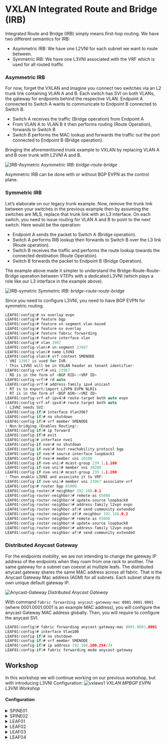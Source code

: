 # VXLAN Integrated Route and Bridge (IRB)
Integrated Route and Bridge (IRB) simply means first-hop routing. We have two different semantics for IRB:
  * Asymmetric IRB: We have one L2VNI for each subnet we want to route between.
  * Symmetric IRB: We have one L3VNI associated with the VRF which is used for all routed traffic

### Asymmetric IRB

For now, forget the VXLAN and imagine you connect two switches via an L2 trunk link containing VLAN A and B. Each switch has SVI on both VLANs, the gateway for endpoints behind the respective VLAN. Endpoint A connected to Switch A wants to communicate to Endpoint B connected to Switch B.

  * Switch A receives the traffic (Bridge operation) from Endpoint A
  * From VLAN A to VLAN B it then performs routing (Route Operation), forwards to Switch B
  * Switch B performs the MAC lookup and forwards the traffic out the port connected to Endpoint B (Bridge operation).

Bringing the aforementioned trunk example to VXLAN by replacing VLAN A and B over trunk with L2VNI A and B.

![IRB-Asymetric](https://user-images.githubusercontent.com/31813625/232263971-dd1393a5-f7df-4e33-b3eb-bb9f505a2ae5.svg)
*Asymmetric IRB: bridge-route-bridge*

Asymmetric IRB can be done with or without BGP EVPN as the control plane.

### Symmetric IRB
Let’s elaborate on our legacy trunk example. Now, remove the trunk link between your switches in the previous example then by assuming the switches are MLS, replace that trunk link with an L3 interface. On each switch, you need to issue routing for VLAN A and B to point to the next switch. Here would be the operation:

  * Endpoint A sends the packet to Switch A (Bridge operation).
  * Switch A performs RIB lookup then forwards to Switch B over the L3 link (Route operation).
  * Switch B receives the traffic and performs the route lookup towards the connected destination (Route Operation).
  * Switch B forwards the packet to Endpoint B (Bridge Operation).

The example above made it simpler to understand the Bridge-Route-Route-Bridge operation between VTEPs with a dedicated L3VNI (which plays a role like our L3 interface in the example above).

![IRB-symetric](https://user-images.githubusercontent.com/31813625/232263975-7bf783ba-354b-43de-98e1-16c04ae611d6.svg)
*Symmetric IRB: bridge-route-route-bridge*

Since you need to configure L3VNI, you need to have BGP EVPN for symmetric routing.

```c
LEAF01(config)# nv overlay evpn
LEAF01(config)# feature bgp
LEAF01(config)# feature vn-segment-vlan-based
LEAF01(config)# feature nv overlay
LEAF01(config)# feature fabric forwarding
LEAF01(config)# feature interface-vlan
LEAF01(config)# vlan 3967
LEAF01(config-vlan)# vn-segment 23967
LEAF01(config-vlan)# name L3VNI
LEAF01(config-vlan)# vrf context SMENODE
! VNI 23967 is used for IVR.
! This L3VNI will be in VXLAN header as tenant identifier:
LEAF01(config-vrf)# vni 23967
! RD is in the form of <BGP RID>:<VRF ID>
LEAF01(config-vrf)# rd auto
LEAF01(config-vrf)# address-family ipv4 unicast
! RT is to export/import L2VPN EVPN NLRIs
! RT is in the form of <BGP ASN>:<VNI ID>
LEAF01(config-vrf-af-ipv4)# route-target both auto evpn
LEAF01(config-vrf-af-ipv4)# route-target both auto
! L3VNI needs SVI:
LEAF01(config-if)# interface Vlan3967
LEAF01(config-if)# no shutdown
LEAF01(config-if)# vrf member SMENODE
! Non-bridging (Enables Routing):
LEAF01(config-if)# ip forward
LEAF01(config-if)# exit
LEAF01(config)# interface nve1
LEAF01(config-if-nve)# no shutdown
LEAF01(config-if-nve)# host-reachability protocol bgp
LEAF01(config-if-nve)# source-interface loopback1
LEAF01(config-if-nve)# member vni 20100
LEAF01(config-if-nve-vni)# mcast-group 239.1.1.100
LEAF01(config-if-nve-vni)# member vni 20200
LEAF01(config-if-nve-vni)# mcast-group 239.1.1.200
! Then enable L3VNI and associate it to VRF:
LEAF01(config-if-nve-vni)# member vni 23967 associate-vrf
LEAF01(config)# router bgp 65000
LEAF01(config-router)# neighbor 192.168.0.1
LEAF01(config-router-neighbor)# remote-as 65000
LEAF01(config-router-neighbor)# update-source loopback0
LEAF01(config-router-neighbor)# address-family l2vpn evpn
LEAF01(config-router-neighbor-af)# send-community extended
LEAF01(config-router-neighbor-af)# neighbor 192.168.0.2
LEAF01(config-router-neighbor)# remote-as 65000
LEAF01(config-router-neighbor)# update-source loopback0
LEAF01(config-router-neighbor)# address-family l2vpn evpn
LEAF01(config-router-neighbor-af)# send-community extended
```

### Distributed Anycast Gateway
For the endpoints mobility, we are not intending to change the gateway IP address of the endpoints when they roam from one rack to another. The same gateway for a subnet can coexist at multiple leafs. The distributed anycast gateway shares the same MAC address across all fabric. That is the Anycast Gateway Mac address (AGM) for all subnets. Each subnet share its own unique default gateway IP.

![Anycast-Gateway](https://user-images.githubusercontent.com/31813625/232264079-036d9432-7e9e-40a6-8ee4-5120aff638be.svg)
*Distributed Anycast Gateway*

With command `fabric forwarding anycast-gateway-mac 0001.0001.0001` (where 0001.0001.0001 is an example MAC address), you will configure the anycast Gateway MAC address globally. Then, you will require to configure the anycast SVI.

```c
LEAF01(config)# fabric forwarding anycast-gateway-mac 0001.0001.0001
LEAF01(config)# interface Vlan100
LEAF01(config-if)# no shutdown
LEAF01(config-if)# vrf member SMENODE
LEAF01(config-if)# ip address 192.168.100.254/24
LEAF01(config-if)# fabric forwarding mode anycast-gateway
```

## Workshop
In this workshop we will continue working on our previous workshop, but with introducing L3VNI Configuration:
![vxlaws1](https://user-images.githubusercontent.com/31813625/232261114-774992f1-bed8-4042-b95a-5de440b84077.jpg)
*VXLAN MPBGP EVPN L3VNI Workshop*

#### Configuration

<details>
 
<summary>SPINE01</summary>

```elixir
hostname SPINE01

nv overlay evpn
feature bgp
feature pim
feature isis

ip pim rp-address 192.168.0.254
ip pim anycast-rp 192.168.0.254 192.168.0.1
ip pim anycast-rp 192.168.0.254 192.168.0.2

interface Ethernet1/1
  description FABRIC
  medium p2p
  ip unnumbered loopback0
  ip router isis UNDERLAY
  ip pim sparse-mode
  no shutdown

interface Ethernet1/2
  description FABRIC
  medium p2p
  ip unnumbered loopback0
  ip router isis UNDERLAY
  ip pim sparse-mode
  no shutdown

interface Ethernet1/3
  description FABRIC
  medium p2p
  ip unnumbered loopback0
  ip router isis UNDERLAY
  ip pim sparse-mode
  no shutdown

interface Ethernet1/4
  description FABRIC
  medium p2p
  ip unnumbered loopback0
  ip router isis UNDERLAY
  ip pim sparse-mode
  no shutdown

interface loopback0
  ip address 192.168.0.1/32
  ip router isis UNDERLAY
  ip pim sparse-mode

interface loopback254
  ip address 192.168.0.254/32
  ip router isis UNDERLAY
  ip pim sparse-mode

router isis UNDERLAY
  net 49.0000.0000.0001.00
  is-type level-2
router bgp 65000
  template peer-policy RR_PEER_POLICY
    send-community extended
    route-reflector-client
  template peer-session RR_PEER_SESSION
    remote-as 65000
    update-source loopback0
  neighbor 192.168.1.1
    inherit peer-session RR_PEER_SESSION
    address-family l2vpn evpn
      inherit peer-policy RR_PEER_POLICY 1
  neighbor 192.168.1.2
    inherit peer-session RR_PEER_SESSION
    address-family l2vpn evpn
      inherit peer-policy RR_PEER_POLICY 1
  neighbor 192.168.1.3
    inherit peer-session RR_PEER_SESSION
    address-family l2vpn evpn
      inherit peer-policy RR_PEER_POLICY 1
  neighbor 192.168.1.4
    inherit peer-session RR_PEER_SESSION
    address-family l2vpn evpn
      inherit peer-policy RR_PEER_POLICY 1
```
</details>

<details>

<summary>SPINE02</summary>

```elixir
hostname SPINE02

nv overlay evpn
feature bgp
feature pim
feature isis

ip pim rp-address 192.168.0.254
ip pim anycast-rp 192.168.0.254 192.168.0.1
ip pim anycast-rp 192.168.0.254 192.168.0.2

interface Ethernet1/1
  description FABRIC
  medium p2p
  ip unnumbered loopback0
  ip router isis UNDERLAY
  ip pim sparse-mode
  no shutdown

interface Ethernet1/2
  description FABRIC
  medium p2p
  ip unnumbered loopback0
  ip router isis UNDERLAY
  ip pim sparse-mode
  no shutdown

interface Ethernet1/3
  description FABRIC
  medium p2p
  ip unnumbered loopback0
  ip router isis UNDERLAY
  ip pim sparse-mode
  no shutdown

interface Ethernet1/4
  description FABRIC
  medium p2p
  ip unnumbered loopback0
  ip router isis UNDERLAY
  ip pim sparse-mode
  no shutdown

interface loopback0
  ip address 192.168.0.2/32
  ip router isis UNDERLAY
  ip pim sparse-mode

interface loopback254
  ip address 192.168.0.254/32
  ip router isis UNDERLAY
  ip pim sparse-mode

router isis UNDERLAY
  net 49.0000.0000.0002.00
  is-type level-2
router bgp 65000
  template peer-policy RR_PEER_POLICY
    send-community extended
    route-reflector-client
  template peer-session RR_PEER_SESSION
    remote-as 65000
    update-source loopback0
  neighbor 192.168.1.1
    inherit peer-session RR_PEER_SESSION
    address-family l2vpn evpn
      inherit peer-policy RR_PEER_POLICY 1
  neighbor 192.168.1.2
    inherit peer-session RR_PEER_SESSION
    address-family l2vpn evpn
      inherit peer-policy RR_PEER_POLICY 1
  neighbor 192.168.1.3
    inherit peer-session RR_PEER_SESSION
    address-family l2vpn evpn
      inherit peer-policy RR_PEER_POLICY 1
  neighbor 192.168.1.4
    inherit peer-session RR_PEER_SESSION
    address-family l2vpn evpn
      inherit peer-policy RR_PEER_POLICY 1
```
</details>

<details>

<summary>LEAF01</summary>
 
```elixir
hostname LEAF01
!
nv overlay evpn
feature bgp
feature fabric forwarding
feature interface-vlan
feature pim
feature isis
feature vn-segment-vlan-based
feature nv overlay

ip pim rp-address 192.168.0.254

fabric forwarding anycast-gateway-mac 0001.0001.0001
!
vlan 100,200,3967
!
vlan 100
  vn-segment 20100
vlan 200
  vn-segment 20200
vlan 3967
  vn-segment 23967
  name L3VNI
!
vrf context SMENODE
  vni 23967
  rd auto
  address-family ipv4 unicast
    route-target both auto evpn 
    !generate route into L2VPN EVPN table
    route-target both auto 
    !route within IPv4 unicast BGP table
    !Traffic leaves the fabric
    !If ASR wantes to come into the fabric needs to know where the VLAN is
!
interface Vlan100
  no shutdown
  vrf member SMENODE
  ip address 192.168.100.254/24
  fabric forwarding mode anycast-gateway

interface Vlan200
  no shutdown
  vrf member SMENODE
  ip address 192.168.200.254/24
  fabric forwarding mode anycast-gateway

interface Vlan3967
  no shutdown
  vrf member SMENODE
  ip forward
!
interface nve1
  no shutdown
  host-reachability protocol bgp
  source-interface loopback1
  member vni 20100
    mcast-group 239.1.1.100
  member vni 20200
    mcast-group 239.1.1.200
  member vni 23967 associate-vrf

interface Ethernet1/1
  description FABRIC
  no switchport
  medium p2p
  ip unnumbered loopback0
  ip router isis UNDERLAY
  ip pim sparse-mode
  no shutdown

interface Ethernet1/2
  description FABRIC
  no switchport
  medium p2p
  ip unnumbered loopback0
  ip router isis UNDERLAY
  ip pim sparse-mode
  no shutdown

interface Ethernet1/41
  switchport access vlan 100
  spanning-tree port type edge
interface Ethernet1/42
  switchport access vlan 200
  spanning-tree port type edge

interface loopback0
  ip address 192.168.1.1/32
  ip router isis UNDERLAY
  ip pim sparse-mode

interface loopback1
  description NVE
  ip address 192.168.250.1/32
  ip router isis UNDERLAY
  ip pim sparse-mode

router isis UNDERLAY
  net 49.0000.0000.1001.00
  is-type level-2 
!
router bgp 65000
  neighbor 192.168.0.1
    remote-as 65000
    update-source loopback0
    address-family l2vpn evpn
      send-community extended
  neighbor 192.168.0.2
    remote-as 65000
    update-source loopback0
    address-family l2vpn evpn
      send-community extended
!
! The following is to advertise the L2VNI...
! ...within the BGP EVPN address family.
! Note that vrf is for L3VNI; evpn is for L2VNI
evpn
  vni 20100 l2
    rd auto
    route-target both auto
  vni 20200 l2
    rd auto
    route-target both auto
```

</details>

<details>

<summary>LEAF02</summary>

```elixir
hostname LEAF02
!
nv overlay evpn
feature bgp
feature fabric forwarding
feature interface-vlan
feature pim
feature isis
feature vn-segment-vlan-based
feature nv overlay

ip pim rp-address 192.168.0.254

fabric forwarding anycast-gateway-mac 0001.0001.0001
!
vlan 100,200,3967
!
vlan 100
  vn-segment 20100
vlan 200
  vn-segment 20200
vlan 3967
  vn-segment 23967
  name L3VNI
!
vrf context SMENODE
  vni 23967
  rd auto
  address-family ipv4 unicast
    route-target both auto evpn
    !generate route into L2VPN EVPN table
    route-target both auto
    !route within IPv4 unicast BGP table
    !Traffic leaves the fabric  
    !If ASR wantes to come into the fabric needs to know where the VLAN is
!
interface Vlan100
  no shutdown
  vrf member SMENODE
  ip address 192.168.100.254/24
  fabric forwarding mode anycast-gateway

interface Vlan200
  no shutdown
  vrf member SMENODE
  ip address 192.168.200.254/24
  fabric forwarding mode anycast-gateway

interface Vlan3967
  no shutdown
  vrf member SMENODE
  ip forward
!
interface nve1
  no shutdown
  host-reachability protocol bgp
  source-interface loopback1
  member vni 20100
    mcast-group 239.1.1.100
  member vni 20200
    mcast-group 239.1.1.200
  member vni 23967 associate-vrf

interface Ethernet1/1
  description FABRIC
  no switchport
  medium p2p
  ip unnumbered loopback0
  ip router isis UNDERLAY
  ip pim sparse-mode
  no shutdown

interface Ethernet1/2
  description FABRIC
  no switchport
  medium p2p
  ip unnumbered loopback0
  ip router isis UNDERLAY
  ip pim sparse-mode
  no shutdown

interface Ethernet1/41
  switchport access vlan 100
  spanning-tree port type edge
interface Ethernet1/42
  switchport access vlan 200
  spanning-tree port type edge

interface loopback0
  ip address 192.168.1.2/32
  ip router isis UNDERLAY
  ip pim sparse-mode

interface loopback1
  description NVE
  ip address 192.168.250.2/32
  ip router isis UNDERLAY
  ip pim sparse-mode

router isis UNDERLAY
  net 49.0000.0000.1002.00
  is-type level-2 
!
router bgp 65000
  neighbor 192.168.0.1
    remote-as 65000
    update-source loopback0
    address-family l2vpn evpn
      send-community extended
  neighbor 192.168.0.2
    remote-as 65000
    update-source loopback0
    address-family l2vpn evpn
      send-community extended
!
! The following is to advertise the L2VNI...
! ...within the BGP EVPN address family.
! Note that vrf is for L3VNI; evpn is for L2VNI
evpn
  vni 20100 l2
    rd auto
    route-target both auto
  vni 20200 l2
    rd auto
    route-target both auto
```
</details>

<details>

<summary>LEAF03</summary>

```elixir
hostname LEAF03
!
nv overlay evpn
feature bgp
feature fabric forwarding
feature interface-vlan
feature pim
feature isis
feature vn-segment-vlan-based
feature nv overlay

ip pim rp-address 192.168.0.254

fabric forwarding anycast-gateway-mac 0001.0001.0001
!
vlan 100,200,3967
!
vlan 100
  vn-segment 20100
vlan 200
  vn-segment 20200
vlan 3967
  vn-segment 23967
  name L3VNI
!
vrf context SMENODE
  vni 23967
  rd auto
  address-family ipv4 unicast
    route-target both auto evpn 
    !generate route into L2VPN EVPN table
    route-target both auto 
    !route within IPv4 unicast BGP table
    !Traffic leaves the fabric
    !If ASR wantes to come into the fabric needs to know where the VLAN is
!
interface Vlan100
  no shutdown
  vrf member SMENODE
  ip address 192.168.100.254/24
  fabric forwarding mode anycast-gateway

interface Vlan200
  no shutdown
  vrf member SMENODE
  ip address 192.168.200.254/24
  fabric forwarding mode anycast-gateway

interface Vlan3967
  no shutdown
  vrf member SMENODE
  ip forward
!
interface nve1
  no shutdown
  host-reachability protocol bgp
  source-interface loopback1
  member vni 20100
    mcast-group 239.1.1.100
  member vni 20200
    mcast-group 239.1.1.200
  member vni 23967 associate-vrf

interface Ethernet1/1
  description FABRIC
  no switchport
  medium p2p
  ip unnumbered loopback0
  ip router isis UNDERLAY
  ip pim sparse-mode
  no shutdown

interface Ethernet1/2
  description FABRIC
  no switchport
  medium p2p
  ip unnumbered loopback0
  ip router isis UNDERLAY
  ip pim sparse-mode
  no shutdown

interface Ethernet1/41
  switchport access vlan 100
  spanning-tree port type edge
interface Ethernet1/42
  switchport access vlan 200
  spanning-tree port type edge

interface loopback0
  ip address 192.168.1.3/32
  ip router isis UNDERLAY
  ip pim sparse-mode

interface loopback1
  description NVE
  ip address 192.168.250.3/32
  ip router isis UNDERLAY
  ip pim sparse-mode

router isis UNDERLAY
  net 49.0000.0000.1003.00
  is-type level-2 
!
router bgp 65000
  neighbor 192.168.0.1
    remote-as 65000
    update-source loopback0
    address-family l2vpn evpn
      send-community extended
  neighbor 192.168.0.2
    remote-as 65000
    update-source loopback0
    address-family l2vpn evpn
      send-community extended
!
! The following is to advertise the L2VNI...
! ...within the BGP EVPN address family.
! Note that vrf is for L3VNI; evpn is for L2VNI
evpn
  vni 20100 l2
    rd auto
    route-target both auto
  vni 20200 l2
    rd auto
    route-target both auto
```
</details>

<details>

<summary>LEAF04</summary>

```elixir
hostname LEAF04
!
nv overlay evpn
feature bgp
feature fabric forwarding
feature interface-vlan
feature pim
feature isis
feature vn-segment-vlan-based
feature nv overlay

ip pim rp-address 192.168.0.254

fabric forwarding anycast-gateway-mac 0001.0001.0001
!
vlan 100,200,3967
!
vlan 100
  vn-segment 20100
vlan 200
  vn-segment 20200
vlan 3967
  vn-segment 23967
  name L3VNI
!
vrf context SMENODE
  vni 23967
  rd auto
  address-family ipv4 unicast
    route-target both auto evpn 
    !generate route into L2VPN EVPN table
    route-target both auto 
    !route within IPv4 unicast BGP table
    !Traffic leaves the fabric
    !If ASR wantes to come into the fabric needs to know where the VLAN is
!
interface Vlan100
  no shutdown
  vrf member SMENODE
  ip address 192.168.100.254/24
  fabric forwarding mode anycast-gateway

interface Vlan200
  no shutdown
  vrf member SMENODE
  ip address 192.168.200.254/24
  fabric forwarding mode anycast-gateway

interface Vlan3967
  no shutdown
  vrf member SMENODE
  ip forward
!
interface nve1
  no shutdown
  host-reachability protocol bgp
  source-interface loopback1
  member vni 20100
    mcast-group 239.1.1.100
  member vni 20200
    mcast-group 239.1.1.200
  member vni 23967 associate-vrf

interface Ethernet1/1
  description FABRIC
  no switchport
  medium p2p
  ip unnumbered loopback0
  ip router isis UNDERLAY
  ip pim sparse-mode
  no shutdown

interface Ethernet1/2
  description FABRIC
  no switchport
  medium p2p
  ip unnumbered loopback0
  ip router isis UNDERLAY
  ip pim sparse-mode
  no shutdown

interface Ethernet1/41
  switchport access vlan 100
  spanning-tree port type edge
interface Ethernet1/42
  switchport access vlan 200
  spanning-tree port type edge

interface loopback0
  ip address 192.168.1.4/32
  ip router isis UNDERLAY
  ip pim sparse-mode

interface loopback1
  description NVE
  ip address 192.168.250.4/32
  ip router isis UNDERLAY
  ip pim sparse-mode

router isis UNDERLAY
  net 49.0000.0000.1004.00
  is-type level-2 
!
router bgp 65000
  neighbor 192.168.0.1
    remote-as 65000
    update-source loopback0
    address-family l2vpn evpn
      send-community extended
  neighbor 192.168.0.2
    remote-as 65000
    update-source loopback0
    address-family l2vpn evpn
      send-community extended
!
! The following is to advertise the L2VNI...
! ...within the BGP EVPN address family.
! Note that vrf is for L3VNI; evpn is for L2VNI
evpn
  vni 20100 l2
    rd auto
    route-target both auto
  vni 20200 l2
    rd auto
    route-target both auto
```
</details>
